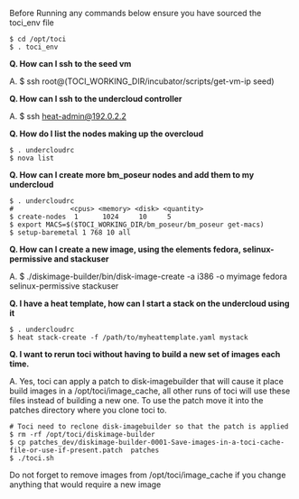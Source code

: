 Before Running any commands below ensure you have sourced the toci_env file

    $ cd /opt/toci
    $ . toci_env

**Q. How can I ssh to the seed vm**

A. $ ssh root@$($TOCI_WORKING_DIR/incubator/scripts/get-vm-ip seed)

**Q. How can I ssh to the undercloud controller**

A. $ ssh heat-admin@192.0.2.2

**Q. How do I list the nodes making up the overcloud**

    $ . undercloudrc 
    $ nova list

**Q. How can I create more bm_poseur nodes and add them to my undercloud**

    $ . undercloudrc  
    #              <cpus> <memory> <disk> <quantity>
    $ create-nodes  1      1024     10     5
    $ export MACS=$($TOCI_WORKING_DIR/bm_poseur/bm_poseur get-macs)
    $ setup-baremetal 1 768 10 all

**Q. How can I create a new image, using the elements fedora, selinux-permissive and stackuser**

A. $ ./diskimage-builder/bin/disk-image-create -a i386 -o myimage fedora selinux-permissive stackuser

**Q. I have a heat template, how can I start a stack on the undercloud using it**

    $ . undercloudrc
    $ heat stack-create -f /path/to/myheattemplate.yaml mystack 

**Q. I want to rerun toci without having to build a new set of images each time.**

A. Yes, toci can apply a patch to disk-imagebuilder that will cause it place build images in a /opt/toci/image_cache, all other runs of toci will use these files instead of building a new one. To use the patch move it into the patches directory where you clone toci to.

    # Toci need to reclone disk-imagebuilder so that the patch is applied
    $ rm -rf /opt/toci/diskimage-builder
    $ cp patches_dev/diskimage-builder-0001-Save-images-in-a-toci-cache-file-or-use-if-present.patch  patches
    $ ./toci.sh

Do not forget to remove images from /opt/toci/image_cache if you change anything that would require a new image

